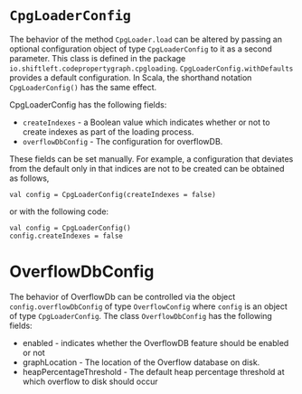 # `CpgLoaderConfig`

The behavior of the method `CpgLoader.load` can be altered by passing an optional configuration object of type `CpgLoaderConfig` to it as a second parameter. This class is defined in the package `io.shiftleft.codepropertygraph.cpgloading`. `CpgLoaderConfig.withDefaults` provides a default configuration. In Scala, the shorthand notation `CpgLoaderConfig()` has the same effect.

CpgLoaderConfig has the following fields:

* `createIndexes` - a Boolean value which indicates whether or not to create indexes as part of the loading process.
* `overflowDbConfig` - The configuration for overflowDB.

These fields can be set manually. For example, a configuration that deviates from the default only in that indices are not to be created can be obtained as follows,

```
val config = CpgLoaderConfig(createIndexes = false)
```

or with the following code:

```
val config = CpgLoaderConfig()
config.createIndexes = false
```
# OverflowDbConfig

The behavior of OverflowDb can be controlled via the object `config.overflowDbConfig` of type `OverflowConfig` where `config` is an object of type `CpgLoaderConfig`. The class `OverflowDbConfig` has the following fields:

* enabled - indicates whether the OverflowDB feature should be enabled or not
* graphLocation - The location of the Overflow database on disk.
* heapPercentageThreshold - The default heap percentage threshold at which overflow to disk should occur


